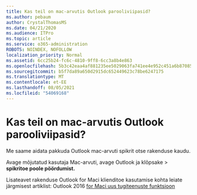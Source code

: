 ```yaml
---
title: Kas teil on mac-arvutis Outlook parooliviipasid?
ms.author: pebaum
author: CrystalThomasMS
ms.date: 04/21/2020
ms.audience: ITPro
ms.topic: article
ms.service: o365-administration
ROBOTS: NOINDEX, NOFOLLOW
localization_priority: Normal
ms.assetid: 6cc25b24-fc6c-4810-9ff8-6cc3a8b4e863
ms.openlocfilehash: 5b3c42eaa4af881235ee5029063fa741ee4e952c451a6b87085f2294d2cd3f71
ms.sourcegitcommit: b5f7da89a650d2915dc652449623c78be6247175
ms.translationtype: MT
ms.contentlocale: et-EE
ms.lasthandoff: 08/05/2021
ms.locfileid: "54069168"
---
```

# <a name="experiencing-repeated-password-prompts-in-outlook-for-mac"></a>Kas teil on mac-arvutis Outlook parooliviipasid?

Me saame aidata pakkuda Outlook mac-arvuti spikrit otse rakenduse kaudu.
  
Avage mõjutatud kasutaja Mac-arvuti, avage Outlook ja klõpsake  \> **spikritoe poole pöördumist.**
  
Lisateavet rakenduse Outlook for Maci klienditoe kasutamise kohta leiate järgmisest artiklist: Outlook 2016 [for Maci uus tugiteenuste funktsioon](https://answers.microsoft.com/msoffice/forum/msoffice_outlook-mso_mac-mso_mac2016/new-contact-support-feature-in-outlook-2016-for/d4fc21c4-25e2-4e10-b943-1fba6542b517)
  

